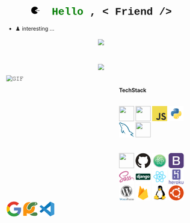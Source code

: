 <h1 align="center" style="font-family: courier">
  <a target="_blank">
    <img src="pac.gif" width="24px" style="max-width:100%;">
  </a>
  <span style="color: green !important;">&nbsp;Hello</span> , &lt; Friend /&gt;
</h1>
<!-- <h1 align="center">
  <img src="devbrain.gif" width="40px" style="position: relative; top: 10px;"/>
</h1> -->

- ♟️ interesting ...

<p align="center">
  <img src="https://github.com/Mastermindx33/Mastermindx33/blob/main/MasterSignP.png">
</p>
<br>
<p align="center">
  <a>
    <img align="center" src="https://github-readme-streak-stats.herokuapp.com/?user=Mastermindx33&theme=chartreuse-dark" />
  </a>
</p>
<a target="_blank"><img align="left" height="300" width="300" alt="𝙶𝙸𝙵" src="https://github.com/JayantGoel001/JayantGoel001/blob/master/GIF/github.gif"></a>
<br/>

**TechStack**  
<br/>
<br/>
<code><img height="40" width="40" src="https://www.flaticon.com/svg/static/icons/svg/1216/1216733.svg"></code>
<code><img height="40" width="40" src="https://cdn.iconscout.com/icon/free/png-256/css-131-722685.png"></code>
<code><img height="40" width="40" src="https://raw.githubusercontent.com/github/explore/80688e429a7d4ef2fca1e82350fe8e3517d3494d/topics/javascript/javascript.png"></code>
<code><img height="40" width="40" src="https://raw.githubusercontent.com/github/explore/80688e429a7d4ef2fca1e82350fe8e3517d3494d/topics/python/python.png"></code>
<code><img height="40" width="40" src="icons/mysql/mysql-original.svg"></code>
<code><img height="40" width="40" src="https://images.vexels.com/media/users/3/166401/isolated/preview/b82aa7ac3f736dd78570dd3fa3fa9e24-java-programming-language-icon-by-vexels.png"></code>

#

<code><img height="40" width="40" src="https://upload.wikimedia.org/wikipedia/commons/thumb/3/3f/Git_icon.svg/1024px-Git_icon.svg.png"></code>
<code><img height="40" width="40" src="https://raw.githubusercontent.com/github/explore/80688e429a7d4ef2fca1e82350fe8e3517d3494d/topics/github-api/github-api.png"></code>
<code><img height="40" width="40" src="https://raw.githubusercontent.com/github/explore/80688e429a7d4ef2fca1e82350fe8e3517d3494d/topics/atom/atom.png"></code>
<code><img height="40" width="40" src="https://raw.githubusercontent.com/github/explore/80688e429a7d4ef2fca1e82350fe8e3517d3494d/topics/bootstrap/bootstrap.png"></code>
<code><img height="40" width="40" src="https://raw.githubusercontent.com/github/explore/80688e429a7d4ef2fca1e82350fe8e3517d3494d/topics/sass/sass.png"></code>
<code><img height="40" width="40" src="icons/django/django-original.svg"></code>
<code><img height="40" width="40" src="https://raw.githubusercontent.com/github/explore/80688e429a7d4ef2fca1e82350fe8e3517d3494d/topics/react/react.png"></code>
<code><img height="40" width="40" src="icons/heroku/heroku-plain-wordmark.svg"></code>
<code><img height="40" width="40" src="icons/wordpress/wordpress-original.svg"></code>
<code><img height="40" width="40" src="https://raw.githubusercontent.com/github/explore/80688e429a7d4ef2fca1e82350fe8e3517d3494d/topics/firebase/firebase.png"></code>
<code><img height="40" width="40" src="icons/linux/linux-original.svg"></code>
<code><img height="40" width="40" src="https://raw.githubusercontent.com/github/explore/80688e429a7d4ef2fca1e82350fe8e3517d3494d/topics/ubuntu/ubuntu.png"></code>
<code><img height="40" width="40" src="icons/google/google-original.svg"></code>
<code><img height="40" width="40" src="icons/pycharm/pycharm-original.svg"></code>
<code><img height="40" width="40" src="icons/vscode/vscode-original.svg"></code>
<br/>
